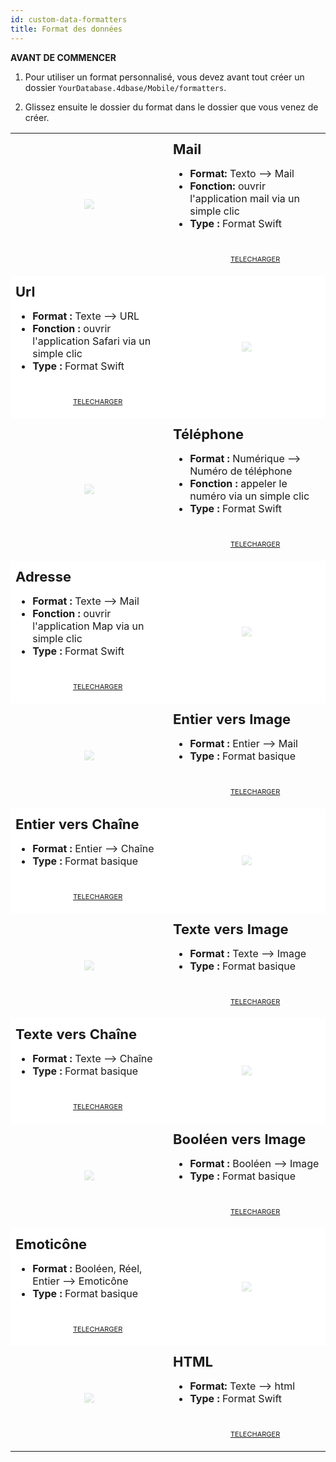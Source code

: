 ```yaml
---
id: custom-data-formatters
title: Format des données
---
```



<div class = "tips"> 

**AVANT DE COMMENCER**

1. Pour utiliser un format personnalisé, vous devez avant tout créer un dossier `YourDatabase.4dbase/Mobile/formatters`.

2. Glissez ensuite le dossier du format dans le dossier que vous venez de créer.</div> 

<div style="height: auto;">
  <table>
    <col width="50%"> <col width="50%">
<tr>
  <td style="height: auto; vertical-align: middle;text-align: center; border-color: #FFFFFF">
  <img style="max-height: 300px; opacity: 0.2" src="../assets/en/template-formatters/formatter-mail.png"/>
  </td>
  <td style="height: auto; vertical-align: middle;border-color: #FFFFFF">
  <h1 style="margin-top: 10px; font-size:22px">Mail</h1>
  <ul style="font-size:16px">
  <li><strong>Format:</strong> Texto ⟶ Mail</li>
  <li><strong>Fonction:</strong> ouvrir l'application mail via un simple clic</li>
  <li><strong>Type :</strong> Format Swift</li>
  <div style="text-align: center; margin-top: 40px;">

<p><a class="button" style="width: 50%; font-size: 11px" href="../assets/en/template-formatters/formatterMail.zip">TELECHARGER</a></p>

</div>
  </td>
  </tr>
<tr>
  <td style="height: auto; vertical-align: middle;border-color: #FFFFFF;background-color: #FFFFFF">
  <h1 style="margin-top: 10px; font-size:22px">Url</h1>
  <ul style="font-size:16px">
  <li><strong>Format :</strong> Texte ⟶ URL</li>
  <li><strong>Fonction :</strong> ouvrir l'application Safari via un simple clic</li>
  <li><strong>Type :</strong> Format Swift</li>

  <div style="text-align: center; margin-top: 40px;">

<p><a class="button" style="width: 50%; font-size: 11px" href="../assets/en/template-formatters/formatterUrl.zip">TELECHARGER</a></p>

</div>
  </td>
  <td style="height: auto; vertical-align: middle;text-align: center; border-color: #FFFFFF;background-color: #FFFFFF">
  <img style="max-height: 300px; opacity: 0.2" src="../assets/en/template-formatters/formatter-link.png"/>
  </td>
  </tr>
<tr>
  <td style="height: auto; vertical-align: middle;text-align: center; border-color: #FFFFFF">
  <img style="max-height: 300px; opacity: 0.2" src="../assets/en/template-formatters/formatter-phone.png"/>
  </td>
  <td style="height: auto; vertical-align: middle;border-color: #FFFFFF">
  <h1 style="margin-top: 10px; font-size:22px">Téléphone</h1>
  <ul style="font-size:16px">
  <li><strong>Format :</strong> Numérique ⟶ Numéro de téléphone</li>
  <li><strong>Fonction :</strong> appeler le numéro via un simple clic</li>
  <li><strong>Type :</strong> Format Swift</li>
  <div style="text-align: center; margin-top: 40px;">

<p><a class="button" style="width: 50%; font-size: 11px" href="../assets/en/template-formatters/formatterPhone.zip">TELECHARGER</a></p>

</div>
  </td>
  </tr>
<tr>
  <td style="height: auto; vertical-align: middle;border-color: #FFFFFF;background-color: #FFFFFF">
  <h1 style="margin-top: 10px; font-size:22px">Adresse</h1>
  <ul style="font-size:16px">
  <li><strong>Format :</strong> Texte ⟶ Mail</li>
  <li><strong>Fonction :</strong> ouvrir l'application Map via un simple clic</li>
  <li><strong>Type :</strong> Format Swift</li>
  <div style="text-align: center; margin-top: 40px;">

<p><a class="button" style="width: 50%; font-size: 11px" href="../assets/en/template-formatters/formatterAddress.zip">TELECHARGER</a></p>

</div>
  </td>
  <td style="height: auto; vertical-align: middle;text-align: center; border-color: #FFFFFF;background-color: #FFFFFF">
  <img style="max-height: 300px; opacity: 0.2" src="../assets/en/template-formatters/formatter-adress.png"/>
  </td>
  </tr>
<tr>
  <td style="height: auto; vertical-align: middle;text-align: center; border-color: #FFFFFF">
  <img style="max-height: 300px; opacity: 0.2" src="../assets/en/template-formatters/formatter-Int-to-Image.png"/>
  </td>
  <td style="height: auto; vertical-align: middle;border-color: #FFFFFF">
  <h1 style="margin-top: 10px; font-size:22px">Entier vers Image</h1>
  <ul style="font-size:16px">
  <li><strong>Format :</strong> Entier ⟶ Mail</li>
  <li><strong>Type :</strong> Format basique</li>
  <div style="text-align: center; margin-top: 40px;">

<p><a class="button" style="width: 50%; font-size: 11px" href="../assets/en/template-formatters/formatterInttoImage.zip">TELECHARGER</a></p>

</div>
  </td>
  </tr>
<tr>
  <td style="height: auto; vertical-align: middle;border-color: #FFFFFF;background-color: #FFFFFF">
  <h1 style="margin-top: 10px; font-size:22px">Entier vers Chaîne</h1>
  <ul style="font-size:16px">
  <li><strong>Format :</strong> Entier ⟶ Chaîne</li>
  <li><strong>Type :</strong> Format basique</li>
  <div style="text-align: center; margin-top: 40px;">

<p><a class="button" style="width: 50%; font-size: 11px" href="../assets/en/template-formatters/formatterInttoString.zip">TELECHARGER</a></p>

</div>
  </td>
  <td style="height: auto; vertical-align: middle;text-align: center; border-color: #FFFFFF;background-color: #FFFFFF">
  <img style="max-height: 300px; opacity: 0.2" src="../assets/en/template-formatters/formatter-Int-to-String.png"/>
  </td>
  </tr>
<tr>
  <td style="height: auto; vertical-align: middle;text-align: center; border-color: #FFFFFF">
  <img style="max-height: 300px; opacity: 0.2" src="../assets/en/template-formatters/formatter-text-to-Image.png"/>
  </td>
  <td style="height: auto; vertical-align: middle;border-color: #FFFFFF">
  <h1 style="margin-top: 10px; font-size:22px">Texte vers Image</h1>
  <ul style="font-size:16px">
  <li><strong>Format :</strong> Texte ⟶ Image</li>
  <li><strong>Type :</strong> Format basique</li>
  <div style="text-align: center; margin-top: 40px;">

<p><a class="button" style="width: 50%; font-size: 11px" href="../assets/en/template-formatters/formatterTexttoImage.zip">TELECHARGER</a></p>

</div>
  </td>
  </tr>
<tr>
  <td style="height: auto; vertical-align: middle;border-color: #FFFFFF;background-color: #FFFFFF">
  <h1 style="margin-top: 10px; font-size:22px">Texte vers Chaîne</h1>
  <ul style="font-size:16px">
  <li><strong>Format :</strong> Texte ⟶ Chaîne</li>
  <li><strong>Type :</strong> Format basique</li>
  <div style="text-align: center; margin-top: 40px;">

<p><a class="button" style="width: 50%; font-size: 11px" href="../assets/en/template-formatters/formatterTexttoString.zip">TELECHARGER</a></p>

</div>
  </td>
  <td style="height: auto; vertical-align: middle;text-align: center; border-color: #FFFFFF;background-color: #FFFFFF">
  <img style="max-height: 300px; opacity: 0.2" src="../assets/en/template-formatters/formatter-text-to-string.png"/>
  </td>
  </tr>
<tr>
  <td style="height: auto; vertical-align: middle;text-align: center; border-color: #FFFFFF">
  <img style="max-height: 300px; opacity: 0.2" src="../assets/en/template-formatters/formatter-Bool-to-Image.png"/>
  </td>
  <td style="height: auto; vertical-align: middle;border-color: #FFFFFF">
  <h1 style="margin-top: 10px; font-size:22px">Booléen vers Image</h1>
  <ul style="font-size:16px">
  <li><strong>Format :</strong> Booléen ⟶ Image</li>
  <li><strong>Type :</strong> Format basique</li>
  <div style="text-align: center; margin-top: 40px;">

<p><a class="button" style="width: 50%; font-size: 11px" href="../assets/en/template-formatters/formatterBooltoImage.zip">TELECHARGER</a></p>

</div>
  </td>
  </tr>
<tr>
  <td style="height: auto; vertical-align: middle;border-color: #FFFFFF;background-color: #FFFFFF">
  <h1 style="margin-top: 10px; font-size:22px">Emoticône</h1>
  <ul style="font-size:16px">
  <li><strong>Format :</strong> Booléen, Réel, Entier ⟶ Emoticône</li>
  <li><strong>Type :</strong> Format basique</li>
  <div style="text-align: center; margin-top: 40px;">

<p><a class="button" style="width: 50%; font-size: 11px" href="../assets/en/template-formatters/formatterGenderEmoji.zip">TELECHARGER</a></p>

</div>
  </td>
  <td style="height: auto; vertical-align: middle;text-align: center; border-color: #FFFFFF;background-color: #FFFFFF">
  <img style="max-height: 300px; opacity: 0.2" src="../assets/en/template-formatters/formatter-gender-emoji.png"/>
  </td>
  </tr>
<tr>
  <td style="height: auto; vertical-align: middle;text-align: center; border-color: #FFFFFF">
  <img style="max-height: 300px; opacity: 0.2" src="../assets/en/template-formatters/formatter-html.png"/>
  </td>
  <td style="height: auto; vertical-align: middle;border-color: #FFFFFF">
  <h1 style="margin-top: 10px; font-size:22px">HTML</h1>
  <ul style="font-size:16px">
  <li><strong>Format:</strong> Texte ⟶ html</li>
  <li><strong>Type :</strong> Format Swift</li>
  <div style="text-align: center; margin-top: 40px;">

<p><a class="button" style="width: 50%; font-size: 11px" href="../assets/en/template-formatters/formatterHtml.zip">TELECHARGER</a></p>

</div>
  </td>
  </tr>
  </table>
</div>